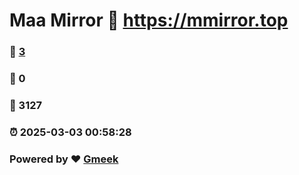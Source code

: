 # Maa Mirror :link: https://mmirror.top 
### :page_facing_up: [3](https://mmirror.top/tag.html) 
### :speech_balloon: 0 
### :hibiscus: 3127 
### :alarm_clock: 2025-03-03 00:58:28 
### Powered by :heart: [Gmeek](https://github.com/Meekdai/Gmeek)

